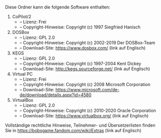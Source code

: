 ﻿Diese Ordner kann die folgende Software enthalten:

1. CoPilot/2
   - – Lizenz: Frei
   - – Copyright-Hinweise: Copyright (c) 1997 Siegfried Hanisch
2. DOSBox
   - – Lizenz: GPL 2.0
   - – Copyright-Hinweise: Copyright (c) 2002-2019 Der DOSBox-Team
   - – Download-Site: https://www.dosbox.com/ (link auf Englisch)
3. KEGS
   - – Lizenz: GPL 2.0
   - – Copyright-Hinweise: Copyright (c) 1997-2004 Kent Dickey
   - – Download-Site: http://kegs.sourceforge.net/ (link auf Englisch)
4. Virtual PC
   - – Lizenz: Frei
   - – Copyright-Hinweise: Copyright (c) 2008 Microsoft Corporation
   - – Download-Site: https://www.microsoft.com/de-de/download/details.aspx?id=4580
5. VirtualBox
   - – Lizenz: GPL 2.0
   - – Copyright-Hinweise: Copyright (c) 2010-2020 Oracle Corporation
   - – Download-Site: https://www.virtualbox.org/ (link auf Englisch)

Vollständige rechtliche Hinweise, Teilnehmer- und Übersetzerlisten finden Sie in https://bobsgame.fandom.com/wiki/Extras (link auf Englisch)
